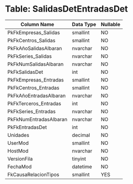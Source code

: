 # Table: SalidasDetEntradasDet

| Column Name | Data Type | Nullable |
|-------------|-----------|----------|
| PkFkEmpresas_Salidas | smallint | NO |
| PkFkCentros_Salidas | smallint | NO |
| PkFkAñoSalidasAlbaran | nvarchar | NO |
| PkFkSeries_Salidas | nvarchar | NO |
| PkFkNumSalidasAlbaran | nvarchar | NO |
| PkFkSalidasDet | int | NO |
| PkFkEmpresas_Entradas | smallint | NO |
| PkFkCentros_Entradas | smallint | NO |
| PkFkAñoEntradasAlbaran | nvarchar | NO |
| PkFkTerceros_Entradas | int | NO |
| PkFkSeries_Entradas | nvarchar | NO |
| PkFkNumEntradasAlbaran | nvarchar | NO |
| PkFkEntradasDet | int | NO |
| Unidades | decimal | NO |
| UserMod | smallint | NO |
| HostMod | nvarchar | NO |
| VersionFila | tinyint | NO |
| FechaMod | datetime | NO |
| FkCausaRelacionTipos | smallint | YES |
